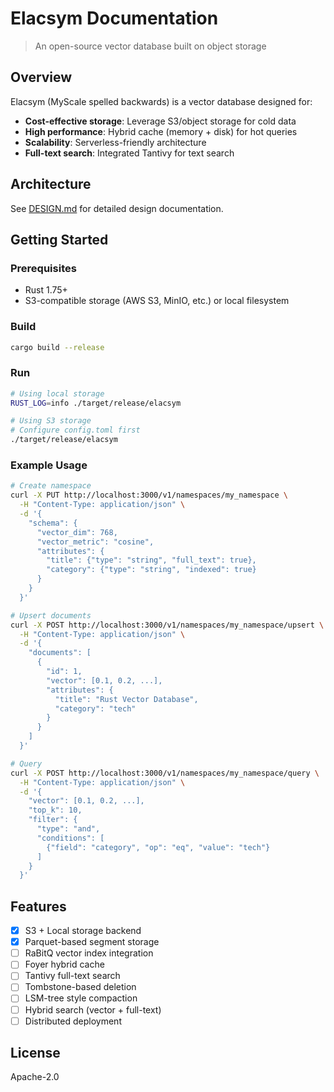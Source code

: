 # Elacsym Documentation

> An open-source vector database built on object storage

## Overview

Elacsym (MyScale spelled backwards) is a vector database designed for:
- **Cost-effective storage**: Leverage S3/object storage for cold data
- **High performance**: Hybrid cache (memory + disk) for hot queries
- **Scalability**: Serverless-friendly architecture
- **Full-text search**: Integrated Tantivy for text search

## Architecture

See [DESIGN.md](./DESIGN.md) for detailed design documentation.

## Getting Started

### Prerequisites

- Rust 1.75+
- S3-compatible storage (AWS S3, MinIO, etc.) or local filesystem

### Build

```bash
cargo build --release
```

### Run

```bash
# Using local storage
RUST_LOG=info ./target/release/elacsym

# Using S3 storage
# Configure config.toml first
./target/release/elacsym
```

### Example Usage

```bash
# Create namespace
curl -X PUT http://localhost:3000/v1/namespaces/my_namespace \
  -H "Content-Type: application/json" \
  -d '{
    "schema": {
      "vector_dim": 768,
      "vector_metric": "cosine",
      "attributes": {
        "title": {"type": "string", "full_text": true},
        "category": {"type": "string", "indexed": true}
      }
    }
  }'

# Upsert documents
curl -X POST http://localhost:3000/v1/namespaces/my_namespace/upsert \
  -H "Content-Type: application/json" \
  -d '{
    "documents": [
      {
        "id": 1,
        "vector": [0.1, 0.2, ...],
        "attributes": {
          "title": "Rust Vector Database",
          "category": "tech"
        }
      }
    ]
  }'

# Query
curl -X POST http://localhost:3000/v1/namespaces/my_namespace/query \
  -H "Content-Type: application/json" \
  -d '{
    "vector": [0.1, 0.2, ...],
    "top_k": 10,
    "filter": {
      "type": "and",
      "conditions": [
        {"field": "category", "op": "eq", "value": "tech"}
      ]
    }
  }'
```

## Features

- [x] S3 + Local storage backend
- [x] Parquet-based segment storage
- [ ] RaBitQ vector index integration
- [ ] Foyer hybrid cache
- [ ] Tantivy full-text search
- [ ] Tombstone-based deletion
- [ ] LSM-tree style compaction
- [ ] Hybrid search (vector + full-text)
- [ ] Distributed deployment

## License

Apache-2.0
